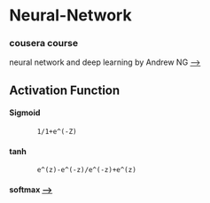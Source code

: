 # Neural-Network
### cousera course 
neural network and deep learning by Andrew NG [-->](https://www.coursera.org/learn/neural-networks-deep-learning/home/welcome)


## Activation Function
   #### Sigmoid 
           1/1+e^(-Z)
   #### tanh
           e^(z)-e^(-z)/e^(-z)+e^(z)
           
           
           
   #### softmax [-->](https://towardsdatascience.com/derivative-of-the-softmax-function-and-the-categorical-cross-entropy-loss-ffceefc081d1) 

